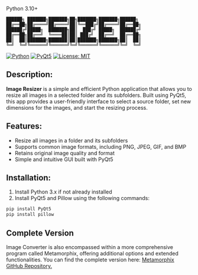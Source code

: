 Python 3.10+
```
██████╗ ███████╗███████╗██╗███████╗███████╗██████╗ 
██╔══██╗██╔════╝██╔════╝██║╚══███╔╝██╔════╝██╔══██╗
██████╔╝█████╗  ███████╗██║  ███╔╝ █████╗  ██████╔╝
██╔══██╗██╔══╝  ╚════██║██║ ███╔╝  ██╔══╝  ██╔══██╗
██║  ██║███████╗███████║██║███████╗███████╗██║  ██║
╚═╝  ╚═╝╚══════╝╚══════╝╚═╝╚══════╝╚══════╝╚═╝  ╚═╝                                                
```
[![Python](https://img.shields.io/badge/Python-3.x-blue)](https://www.python.org/)
[![PyQt5](https://img.shields.io/badge/GUI-PyQt5-green)](https://www.riverbankcomputing.com/software/pyqt/intro)
[![License: MIT](https://img.shields.io/badge/License-MIT-yellow)](https://opensource.org/licenses/MIT)

## Description:

**Image Resizer** is a simple and efficient Python application that allows you to resize all images in a selected folder and its subfolders. Built using PyQt5, this app provides a user-friendly interface to select a source folder, set new dimensions for the images, and start the resizing process.

## Features:

- Resize all images in a folder and its subfolders
- Supports common image formats, including PNG, JPEG, GIF, and BMP
- Retains original image quality and format
- Simple and intuitive GUI built with PyQt5

## Installation:

1. Install Python 3.x if not already installed
2. Install PyQt5 and Pillow using the following commands:

```bash
pip install PyQt5
pip install pillow
```

## Complete Version

Image Converter is also encompassed within a more comprehensive program called Metamorphix, offering additional options and extended functionalities. You can find the complete version here: [Metamorphix GitHub Repository.](https://github.com/SECRET-GUEST/Metamorphix)
